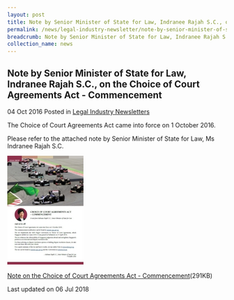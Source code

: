```yaml
---
layout: post
title: Note by Senior Minister of State for Law, Indranee Rajah S.C., on the Choice of Court Agreements Act - Commencement
permalink: /news/legal-industry-newsletter/note-by-senior-minister-of-state-for-law--indranee-rajah-s-c---o11/
breadcrumb: Note by Senior Minister of State for Law, Indranee Rajah S.C., on the Choice of Court Agreements Act - Commencement
collection_name: news
---
```


<style>
  .image {width: 200px;}
  .image img {max-width: 100%;}
</style>

Note by Senior Minister of State for Law, Indranee Rajah S.C., on the Choice of Court Agreements Act - Commencement
---

04 Oct 2016 Posted in [Legal Industry Newsletters](/news/legal-industry-newsletters/)

The Choice of Court Agreements Act came into force on 1 October 2016.

Please refer to the attached note by Senior Minister of State for Law, Ms Indranee Rajah S.C.

<div class="image">
  <a href="/files/NoteonCoCA2.pdf/"><img src="/images/1530861709125.jpg/"></a>
</div>

<a href="/files/NoteonCoCA2.pdf/">Note on the Choice of Court Agreements Act - Commencement</a>(291KB)

<p class="right-side-updated">Last updated on 06 Jul 2018</p>
